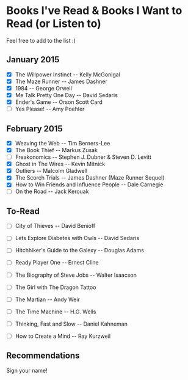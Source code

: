 # Books I've Read & Books I Want to Read (or Listen to)

Feel free to add to the list :)

## January 2015

- [x] The Willpower Instinct -- Kelly McGonigal
- [x] The Maze Runner -- James Dashner
- [x] 1984 -- George Orwell
- [x] Me Talk Pretty One Day -- David Sedaris
- [x] Ender's Game -- Orson Scott Card
- [ ] Yes Please! -- Amy Poehler

## February 2015

- [x] Weaving the Web -- Tim Berners-Lee
- [x] The Book Thief -- Markus Zusak
- [ ] Freakonomics -- Stephen J. Dubner & Steven D. Levitt
- [x] Ghost in The Wires -- Kevin Mitnick
- [x] Outliers -- Malcolm Gladwell
- [x] The Scorch Trials -- James Dashner (Maze Runner Sequel)
- [x] How to Win Friends and Influence People -- Dale Carnegie
- [ ] On the Road -- Jack Kerouak

To-Read
---
- [ ] City of Thieves -- David Benioff
- [ ] Lets Explore Diabetes with Owls -- David Sedaris
- [ ] Hitchhiker's Guide to the Galexy -- Douglas Adams
- [ ] Ready Player One -- Ernest Cline
- [ ] The Biography of Steve Jobs -- Walter Isaacson
- [ ] The Girl with The Dragon Tattoo
- [ ] The Martian -- Andy Weir
- [ ] The Time Machine -- H.G. Wells

- [ ] Thinking, Fast and Slow -- Daniel Kahneman
- [ ] How to Create a Mind -- Ray Kurzweil

Recommendations
---

Sign your name!